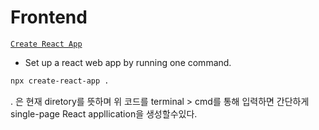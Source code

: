 # Frontend

[`Create React App`](https://create-react-app.dev/docs/getting-started/#npm)

* Set up a react web app by running one command.

```sh
npx create-react-app .
```
. 은 현재 diretory를 뜻하며 위 코드를 terminal > cmd를 통해 입력하면 간단하게 single-page React appllication을 생성할수있다.